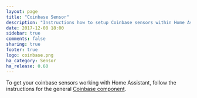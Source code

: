 ```yaml
---
layout: page
title: "Coinbase Sensor"
description: "Instructions how to setup Coinbase sensors within Home Assistant."
date: 2017-12-08 18:00
sidebar: true
comments: false
sharing: true
footer: true
logo: coinbase.png
ha_category: Sensor
ha_release: 0.60
---
```


To get your coinbase sensors working with Home Assistant, follow the instructions for the general [Coinbase component](/components/coinbase/).
